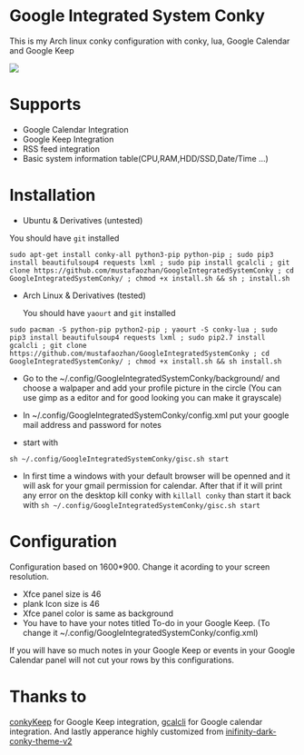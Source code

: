 # Google Integrated System Conky
This is my Arch linux conky configuration with conky, lua, Google Calendar and Google Keep

<img src="https://s19.postimg.org/8ihw0d29v/gisc.png" />

# Supports

- Google Calendar Integration
- Google Keep Integration
- RSS feed integration
- Basic system information table(CPU,RAM,HDD/SSD,Date/Time ...)

# Installation
- Ubuntu & Derivatives (untested)

You should have ```git``` installed
```
sudo apt-get install conky-all python3-pip python-pip ; sudo pip3 install beautifulsoup4 requests lxml ; sudo pip install gcalcli ; git clone https://github.com/mustafaozhan/GoogleIntegratedSystemConky ; cd GoogleIntegratedSystemConky/ ; chmod +x install.sh && sh ; install.sh
```

- Arch Linux & Derivatives (tested)

  You should have ```yaourt``` and ```git``` installed
```
sudo pacman -S python-pip python2-pip ; yaourt -S conky-lua ; sudo pip3 install beautifulsoup4 requests lxml ; sudo pip2.7 install gcalcli ; git clone https://github.com/mustafaozhan/GoogleIntegratedSystemConky ; cd GoogleIntegratedSystemConky/ ; chmod +x install.sh && sh install.sh
```

- Go to the ~/.config/GoogleIntegratedSystemConky/background/ and choose a walpaper and add your profile picture in the circle (You can use gimp as a editor and for good looking you can make it grayscale)

- In ~/.config/GoogleIntegratedSystemConky/config.xml put your google mail address and password for notes

- start with
```
sh ~/.config/GoogleIntegratedSystemConky/gisc.sh start
```

- In first time a windows with your default browser will be openned and it will ask for your gmail permission for calendar. After that if it will print any error on the desktop kill conky with 
```killall conky``` than start it back with ```sh ~/.config/GoogleIntegratedSystemConky/gisc.sh start```

# Configuration
Configuration based on 1600*900. Change it acording to your screen resolution.

- Xfce panel size is 46
- plank Icon size is 46
- Xfce panel color is same as background
- You have to have your notes titled To-do in your Google Keep. (To change it ~/.config/GoogleIntegratedSystemConky/config.xml)

If you will have so much notes in your Google Keep or events in your Google Calendar panel will not cut your rows by this configurations.

# Thanks to
<a href="https://github.com/kunesj/conkyKeep">conkyKeep</a> for Google Keep integration, <a href="https://github.com/insanum/gcalcli">gcalcli</a> for Google calendar integration. And lastly apperance highly customized from  <a href="https://blog.icanbeacoder.com/inifinity-dark-conky-theme-v2/">inifinity-dark-conky-theme-v2</a>


